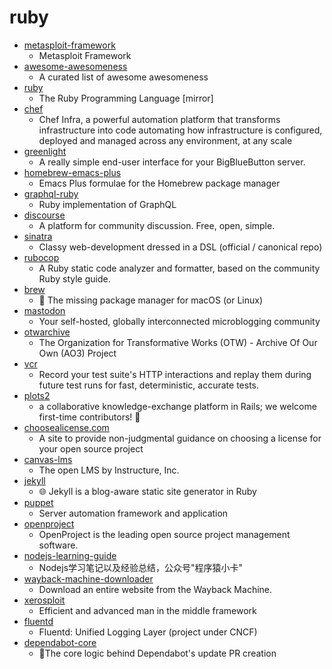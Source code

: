 # ruby
- [metasploit-framework](https://github.com/rapid7/metasploit-framework)
  - Metasploit Framework
- [awesome-awesomeness](https://github.com/bayandin/awesome-awesomeness)
  - A curated list of awesome awesomeness
- [ruby](https://github.com/ruby/ruby)
  - The Ruby Programming Language [mirror]
- [chef](https://github.com/chef/chef)
  - Chef Infra, a powerful automation platform that transforms infrastructure into code automating how infrastructure is configured, deployed and managed across any environment, at any scale
- [greenlight](https://github.com/bigbluebutton/greenlight)
  - A really simple end-user interface for your BigBlueButton server.
- [homebrew-emacs-plus](https://github.com/d12frosted/homebrew-emacs-plus)
  - Emacs Plus formulae for the Homebrew package manager
- [graphql-ruby](https://github.com/rmosolgo/graphql-ruby)
  - Ruby implementation of GraphQL
- [discourse](https://github.com/discourse/discourse)
  - A platform for community discussion. Free, open, simple.
- [sinatra](https://github.com/sinatra/sinatra)
  - Classy web-development dressed in a DSL (official / canonical repo)
- [rubocop](https://github.com/rubocop-hq/rubocop)
  - A Ruby static code analyzer and formatter, based on the community Ruby style guide.
- [brew](https://github.com/Homebrew/brew)
  - 🍺 The missing package manager for macOS (or Linux)
- [mastodon](https://github.com/tootsuite/mastodon)
  - Your self-hosted, globally interconnected microblogging community
- [otwarchive](https://github.com/otwcode/otwarchive)
  - The Organization for Transformative Works (OTW) - Archive Of Our Own (AO3) Project
- [vcr](https://github.com/vcr/vcr)
  - Record your test suite's HTTP interactions and replay them during future test runs for fast, deterministic, accurate tests.
- [plots2](https://github.com/publiclab/plots2)
  - a collaborative knowledge-exchange platform in Rails; we welcome first-time contributors! 🎈
- [choosealicense.com](https://github.com/github/choosealicense.com)
  - A site to provide non-judgmental guidance on choosing a license for your open source project
- [canvas-lms](https://github.com/instructure/canvas-lms)
  - The open LMS by Instructure, Inc.
- [jekyll](https://github.com/jekyll/jekyll)
  - 🌐 Jekyll is a blog-aware static site generator in Ruby
- [puppet](https://github.com/puppetlabs/puppet)
  - Server automation framework and application
- [openproject](https://github.com/opf/openproject)
  - OpenProject is the leading open source project management software.
- [nodejs-learning-guide](https://github.com/chyingp/nodejs-learning-guide)
  - Nodejs学习笔记以及经验总结，公众号"程序猿小卡"
- [wayback-machine-downloader](https://github.com/hartator/wayback-machine-downloader)
  - Download an entire website from the Wayback Machine.
- [xerosploit](https://github.com/LionSec/xerosploit)
  - Efficient and advanced man in the middle framework
- [fluentd](https://github.com/fluent/fluentd)
  - Fluentd: Unified Logging Layer (project under CNCF)
- [dependabot-core](https://github.com/dependabot/dependabot-core)
  - 🤖The core logic behind Dependabot's update PR creation
